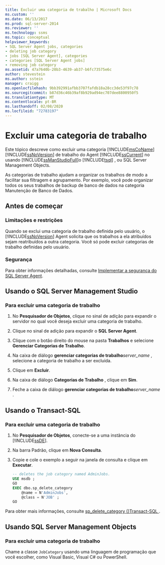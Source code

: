 ```yaml
---
title: Excluir uma categoria de trabalho | Microsoft Docs
ms.custom: ''
ms.date: 06/13/2017
ms.prod: sql-server-2014
ms.reviewer: ''
ms.technology: ssms
ms.topic: conceptual
helpviewer_keywords:
- SQL Server Agent jobs, categories
- deleting job category
- jobs [SQL Server Agent], categories
- categories [SQL Server Agent jobs]
- removing job category
ms.assetid: 47a7640b-20b3-4639-ab37-b6fc73575e6c
author: stevestein
ms.author: sstein
manager: craigg
ms.openlocfilehash: 9bb392991afbb3707fafdb18a28cc3de53f97c78
ms.sourcegitcommit: b87d36c46b39af8b929ad94ec707dee8800950f5
ms.translationtype: MT
ms.contentlocale: pt-BR
ms.lasthandoff: 02/08/2020
ms.locfileid: "72783197"
---
```

# <a name="delete-a-job-category"></a>Excluir uma categoria de trabalho
  Este tópico descreve como excluir uma categoria [!INCLUDE[msCoName](../../includes/msconame-md.md)] [!INCLUDE[ssNoVersion](../../includes/ssnoversion-md.md)] de trabalho do Agent [!INCLUDE[ssCurrent](../../includes/sscurrent-md.md)] no usando [!INCLUDE[ssManStudioFull](../../includes/ssmanstudiofull-md.md)]o [!INCLUDE[tsql](../../includes/tsql-md.md)] , ou SQL Server Management Objects.  
  
 As categorias de trabalho ajudam a organizar os trabalhos de modo a facilitar sua filtragem e agrupamento. Por exemplo, você pode organizar todos os seus trabalhos de backup de banco de dados na categoria Manutenção de Banco de Dados.  

##  <a name="BeforeYouBegin"></a> Antes de começar  
  
###  <a name="Restrictions"></a> Limitações e restrições  
 Quando se exclui uma categoria de trabalho definida pelo usuário, o [!INCLUDE[ssNoVersion](../../includes/ssnoversion-md.md)] Agent solicita que os trabalhos a ela atribuídos sejam reatribuídos a outra categoria. Você só pode excluir categorias de trabalho definidas pelo usuário.  
  
###  <a name="Security"></a> Segurança  
 Para obter informações detalhadas, consulte [Implementar a segurança do SQL Server Agent](implement-sql-server-agent-security.md).  

##  <a name="SSMS"></a> Usando o SQL Server Management Studio  
  
### <a name="to-delete-a-job-category"></a>Para excluir uma categoria de trabalho  
  
1.  No **Pesquisador de Objetos**, clique no sinal de adição para expandir o servidor no qual você deseja excluir uma categoria de trabalho.  
  
2.  Clique no sinal de adição para expandir o **SQL Server Agent**.  
  
3.  Clique com o botão direito do mouse na pasta **Trabalhos** e selecione **Gerenciar Categorias de Trabalho**.  
  
4.  Na caixa de diálogo **gerenciar categorias de trabalho**_server_name_ , selecione a categoria de trabalho a ser excluída.  
  
5.  Clique em **Excluir**.  
  
6.  Na caixa de diálogo **Categorias de Trabalho** , clique em **Sim**.  
  
7.  Feche a caixa de diálogo **gerenciar categorias de trabalho**_server_name_ .  
  
##  <a name="TSQL"></a> Usando o Transact-SQL  
  
### <a name="to-delete-a-job-category"></a>Para excluir uma categoria de trabalho  
  
1.  No **Pesquisador de Objetos**, conecte-se a uma instância do [!INCLUDE[ssDE](../../includes/ssde-md.md)].  
  
2.  Na barra Padrão, clique em **Nova Consulta**.  
  
3.  Copie e cole o exemplo a seguir na janela de consulta e clique em **Executar**.  
  
    ```sql
    -- deletes the job category named AdminJobs.  
    USE msdb ;  
    GO   
    EXEC dbo.sp_delete_category  
        @name = N'AdminJobs',  
        @class = N'JOB' ;  
    GO  
    ```  
  
 Para obter mais informações, consulte [sp_delete_category &#40;&#41;Transact-SQL ](/sql/relational-databases/system-stored-procedures/sp-delete-category-transact-sql).  

  
##  <a name="SMO"></a>Usando SQL Server Management Objects  

### <a name="to-delete-a-job-category"></a>Para excluir uma categoria de trabalho
  
 Chame a classe `JobCategory` usando uma linguagem de programação que você escolher, como Visual Basic, Visual C# ou PowerShell.  
